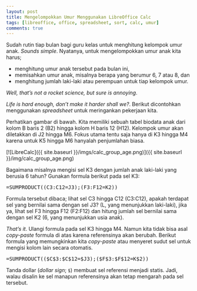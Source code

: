 ```yaml
---
layout: post
title: Mengelompokkan Umur Menggunakan LibreOffice Calc
tags: [libreoffice, office, spreadsheet, sort, calc, umur]
comments: true
---
```


Sudah rutin tiap bulan bagi guru kelas untuk menghitung kelompok umur anak. *Sounds simple*. Nyatanya, untuk mengelompokkan umur anak kita harus;

- menghitung umur anak tersebut pada bulan ini,
- memisahkan umur anak, misalnya berapa yang berumur 6, 7 atau 8, dan
- menghitung jumlah laki-laki atau perempuan untuk tiap kelompok umur.

_Well, that’s not a rocket science, but sure is annoying_.

_Life is hard enough, don’t make it harder shall we?_. Berikut dicontohkan menggunakan _spreadsheet_ untuk meringankan pekerjaan kita.

Perhatikan gambar di bawah. Kita memiliki sebuah tabel biodata anak dari kolom B baris 2 (B2) hingga kolom H baris 12 (H12). Kelompok umur akan diletakkan di J2 hingga M6. Fokus utama tentu saja hanya di K3 hingga M4 karena untuk K5 hingga M6 hanyalah penjumlahan biasa.

[![LibreCalc]({{ site.baseurl }}/imgs/calc_group_age.png)]({{ site.baseurl }}/img/calc_group_age.png)

Bagaimana misalnya mengisi sel K3 dengan jumlah anak laki-laki yang berusia 6 tahun? Gunakan formula berikut pada sel K3:

<pre>
=SUMPRODUCT((C3:C12=J3);(F3:F12=K2))
</pre>

Formula tersebut dibaca; lihat sel C3 hingga C12 (C3:C12), apakah terdapat sel yang bernilai sama dengan sel J3? (L, yang menunjukkan laki-laki), jika ya, lihat sel F3 hingga F12 (F2:F12) dan hitung jumlah sel bernilai sama dengan sel K2 (6, yang menunjukkan usia anak).

_That’s it_. Ulangi formula pada sel K3 hingga M4. Namun kita tidak bisa asal _copy-paste_ formula di atas karena referensinya akan berubah. Berikut formula yang memungkinkan kita _copy-paste_ atau menyeret sudut sel untuk mengisi kolom lain secara otomatis.

<pre>
=SUMPRODUCT(($C$3:$C$12=$J3);($F$3:$F$12=K$2))
</pre>

Tanda dollar (_dollar sign_; `$`) membuat sel referensi menjadi statis. Jadi, walau disalin ke sel manapun referensinya akan tetap mengarah pada sel tersebut.
